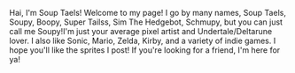 Hai, I'm Soup Taels! Welcome to my page! I go by many names, Soup Taels, Soupy, Boopy, Super Tailss, Sim The Hedgebot, Schmupy, but you can just call me Soupy!I'm just your average pixel artist and Undertale/Deltarune lover. I also like Sonic, Mario, Zelda, Kirby, and a variety of indie games. I hope you'll like the sprites I post! If you're looking for a friend, I'm here for ya!

<!---
SoupTaels/SoupTaels is a ✨ special ✨ repository because its `README.md` (this file) appears on your GitHub profile.
You can click the Preview link to take a look at your changes.
--->
